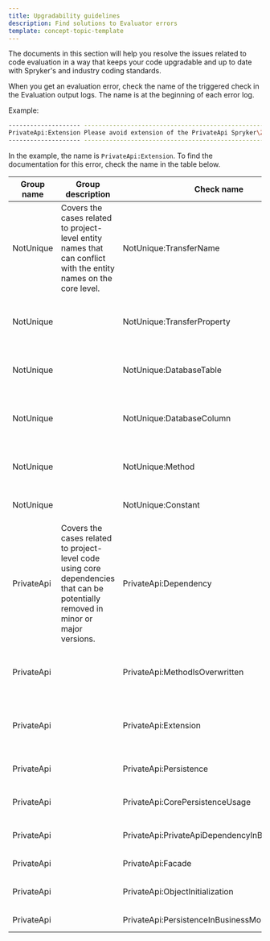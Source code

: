 ```yaml
---
title: Upgradability guidelines
description: Find solutions to Evaluator errors
template: concept-topic-template
---
```


The documents in this section will help you resolve the issues related to code evaluation in a way that keeps your code upgradable and up to date with Spryker's and industry coding standards.

When you get an evaluation error, check the name of the triggered check in the Evaluation output logs. The name is at the beginning of each error log.

Example:
```bash
-------------------- ----------------------------------------------------------------------------------------------------
PrivateApi:Extension Please avoid extension of the PrivateApi Spryker\Zed\CustomerAccessGui\Communication\Form\CustomerAccessForm in Pyz\Zed\CustomerAccessGui\Communication\Form\CustomerAccessForm
-------------------- ----------------------------------------------------------------------------------------------------
```

In the example, the name is `PrivateApi:Extension`. To find the documentation for this error, check the name in the table below.

| Group name |  Group description  | Check name  | Error message template | Documentation |
| ----------- | ----------- | ----------- | ----------- | ----------- |
| NotUnique | Covers the cases related to project-level entity names that can conflict with the entity names on the core level. | NotUnique:TransferName | Transfer object name `{transfer_name}` has to have project prefix Pyz in **{absolute_transfer_path}**, like **Pyz{transfer_name}** |  [Transfer name is not unique](/docs/scos/dev/guidelines/keeping-a-project-upgradable/upgradability-guidelines/entity-name-is-not-unique.html#transfer-name-is-not-unique)  |
| NotUnique |  | NotUnique:TransferProperty | Transfer property `{transfer_property_name}` for `{transfer}` has to have project prefix Pyz in **{absolute_transfer_path}**, like **pyz{transfer_property_name}** | [Transfer property name is not unique](/docs/scos/dev/guidelines/keeping-a-project-upgradable/upgradability-guidelines/entity-name-is-not-unique.html#transfer-property-name-is-not-unique) |
| NotUnique |  | NotUnique:DatabaseTable | Database table **{table_name}** has to have project prefix Pyz in **{absolute_schema_path}**, like **pyz_{table_name}**| [Database table name is not unique](/docs/scos/dev/guidelines/keeping-a-project-upgradable/upgradability-guidelines/entity-name-is-not-unique.html#database-table-name-is-not-unique)  |
| NotUnique |  | NotUnique:DatabaseColumn | Database column **{table_column_name}** has to have project prefix Pyz in **{absolute_schema_path}**, like **pyz_{table_column_name}** | [Name of database table column is not unique](/docs/scos/dev/guidelines/keeping-a-project-upgradable/upgradability-guidelines/entity-name-is-not-unique.html#name-of-database-table-column-is-not-unique)  |
| NotUnique |  | NotUnique:Method | Method name **{class}::{method_name}** should contains project prefix, like **{method_name_with_prefix}** | [Method name is not unique](/docs/scos/dev/guidelines/keeping-a-project-upgradable/upgradability-guidelines/entity-name-is-not-unique.html#method-name-is-not-unique) |
| NotUnique |  | NotUnique:Constant | **{class_name}::{constant_name}** name has to have project namespace, like **PYZ_{constant_name}**.| [Constant name is not unique](/docs/scos/dev/guidelines/keeping-a-project-upgradable/upgradability-guidelines/entity-name-is-not-unique.html#constant-name-is-not-unique) |
| PrivateApi | Covers the cases related to project-level code using core dependencies that can be potentially removed in minor or major versions. | PrivateApi:Dependency | Avoid this dependency: **{dependency_provider_class_name}::{dependency_name_constant}** | [Private API is extended](/docs/scos/dev/guidelines/keeping-a-project-upgradable/upgradability-guidelines/private-api-is-extended.html) |
| PrivateApi |  | PrivateApi:MethodIsOverwritten | Please avoid usage of core method **{class_namespace}::{method_name}** in the class **{class_namespace}** | [Private API method is overridden on the project level](/docs/scos/dev/guidelines/keeping-a-project-upgradable/upgradability-guidelines/private-api-method-is-overridden-on-the-project-level.html) |
| PrivateApi |  | PrivateApi:Extension | Please avoid extension of the PrivateApi **{class_name}** in **{class_name}** | [Private API method is overridden on the project level](/docs/scos/dev/guidelines/keeping-a-project-upgradable/upgradability-guidelines/private-api-method-is-overridden-on-the-project-level.html) |
| PrivateApi |  | PrivateApi:Persistence | Please avoid Spryker dependency: $this->**{method_name}**(...) | [private-api-is-used-on-the-project-level](/docs/scos/dev/guidelines/keeping-a-project-upgradable/upgradability-guidelines/private-api-is-used-on-the-project-level.html) |
| PrivateApi |  | PrivateApi:CorePersistenceUsage | Please avoid usage of PrivateApi method **{method_name}** in **{class_namespace}** | [Private API is extended](/docs/scos/dev/guidelines/keeping-a-project-upgradable/upgradability-guidelines/private-api-is-extended.html)  |
| PrivateApi |  | PrivateApi:PrivateApiDependencyInBusinessModel | Please avoid Spryker dependency: **{class_namespace}** in **{class_namespace}** | [Private API is extended](/docs/scos/dev/guidelines/keeping-a-project-upgradable/upgradability-guidelines/private-api-is-extended.html)  |
| PrivateApi |  | PrivateApi:Facade | Please avoid Spryker dependency: **{method_name}** | [Private API is extended](/docs/scos/dev/guidelines/keeping-a-project-upgradable/upgradability-guidelines/private-api-is-extended.html)  |
| PrivateApi |  | PrivateApi:ObjectInitialization | Please avoid Spryker dependency: **{class_namespace}** in **{class_namespace}** | [Private API is extended](/docs/scos/dev/guidelines/keeping-a-project-upgradable/upgradability-guidelines/private-api-is-extended.html)  |
| PrivateApi |  | PrivateApi:PersistenceInBusinessModel | Please avoid Spryker dependency: **{object_name}**->**{method_name}(...)** | [Private API is extended](/docs/scos/dev/guidelines/keeping-a-project-upgradable/upgradability-guidelines/private-api-is-extended.html) |
